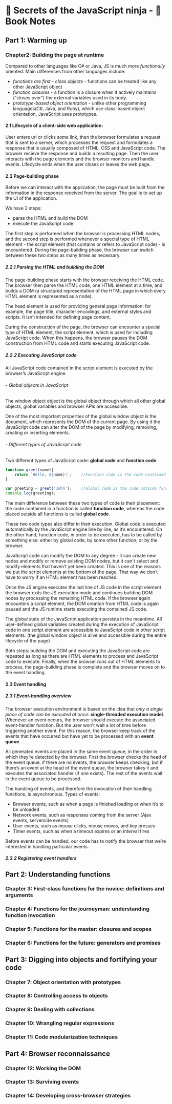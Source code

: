 # :muscle: Secrets of the JavaScript ninja - :closed_book: Book Notes

## Part 1: Warming up
### Chapter2: Building the page at runtime

Compared to other languages like C# or Java, JS is much more *functionally* oriented.
Main differences from other languages include:
- *functions are first - class objects* - functions can be treated like any other JavaScript object
- *function closures* - a function is a closure when it actively maintains ("closes over") the external variables used in its body.
- *prototype-based object orientation* - unlike other programming languages(C#, Java, and Ruby), which use class-based object orientation, JavaScript uses prototypes.

#### 2.1 Lifecycle of a client-side web application:
User enters url or clicks some link, then the browser formulates a request that is sent to a server, which processes the request and formulates a response that is usually composed of HTML, CSS and JavaScript code. The browser recieve the response and builds a resulting page. Then the user interacts with the page elements and the browser monitors and handle events. Lifecycle ends when the user closes or leaves the web page.

#### 2.2 Page-building phase
Before we can interact with the application, the page must be built from the information in the response received from the server. The goal is to set up the UI of the application.

We have 2 steps:
 - parse the HTML and build the DOM
 - execute the JavaScript code
 
The first step is performed when the browser is processing HTML nodes, and the second step is performed whenever a special type of HTML element - the script element (that contains or refers to JavaScript code) - is encountered. During the page-building phase, the browser can switch between these two steps as many times as necessary.

##### 2.2.1 Parsing the HTML and building the DOM
The page-building phase starts with the browser receiving the HTML code. The browser then parse the HTML code, one HTML element at a time, and builds a DOM (a structured representation of the HTML page in which every HTML element is represented as a node).

The head element is used for providing general page information: for example, the page title, character encodings, and external styles and scripts. It isn’t intended for defining page content.

During the construction of the page, the browser can encounter a special type of HTML element, the script element, which is used for including JavaScript code. When this happens, the browser pauses the DOM construction from HTML code and starts executing JavaScript code.

##### 2.2.2 Executing JavaScript code

All JavaScript code contained in the script element is executed by the browser’s JavaScript engine.

###### - Global objects in JavaScript
The window object object is the global object through which all other global objects, global variables and browser APIs are accessible.

One of the most important properties of the global window object is the document, which represents the DOM of the current page. By using it the JavaScript code can alter the DOM of the page by modifying, removing, creating or inserting elements.

###### - Different types of JavaScript code
Two different types of JavaScript code: **global code** and **function code**

``` javascript
function greet(name){
    return `Hello, ${name}!`;    //Function code is the code contained in a function.
}

var greeting = greet('John');    //Global code is the code outside functions.
console.log(greeting);
```
The main difference between these two types of code is their placement: the code contained in a function is called **function code**, whereas the code placed outside all functions is called **global code**.

These two code types also differ in their execution. Global code is executed automatically by the JavaScript engine line by line, as
it’s encountered. On the other hand, function code, in order to be executed, has to be called by something else: either by global code, by some other function, or by the browser.

JavaScript code can modify the DOM to any degree - it can create new nodes and modify or remove existing DOM nodes, but it can't select and modify elements that haven’t yet been created. This is one of the reasons we put the script elements at the bottom of the page. That way we don’t have to worry if an HTML element has been reached.

Once the JS engine executes the last line of JS code in the script element the browser exits the JS execution mode and continues building DOM nodes by processing the remaining HTML code. If the browser again encounters a script element, the DOM creation from HTML code is again paused and the JS runtime starts executing the contained JS code. 

The global state of the JavaScript application persists in the meantime. All user-defined global variables created during the execution of JavaScript code in one script element are accessible to JavaScript code in other script elements.
(the global window object is alive and accessible during the entire lifecycle of the page)

Both steps: building the DOM and executing the JavaScript code are repeated as long as there are HTML elements to process and JavaScript code to execute. Finally, when the browser runs out of HTML elements to process, the page-building phase is complete and the browser moves on to the event handling.

#### 2.3 Event handling

##### 2.3.1 Event-handling overview
The browser execution environment is based on the idea that *only a single piece of code can be executed at once*: **single-threaded execution model**. Whenever an event occurs, the browser should execute the associated event-handler function. But the user won't wait a lot of time before triggering another event. For this reason, the browser keep track of the events that have occurred but have yet to be processed with an **event queue**.

All generated events are placed in the same event queue, in the order in which they’re detected by the browser. 
First the browser checks the head of the event queue, if there are no events, the browser keeps checking, but if there’s an event at the head of the event queue, the browser takes it and executes the associated handler (if one exists).
The rest of the events wait in the event queue to be processed.

The handling of events, and therefore the invocation of their handling functions, is asynchronous.
Types of events:
- Browser events, such as when a page is finished loading or when it’s to be unloaded
- Network events, such as responses coming from the server (Ajax events, serverside events)
- User events, such as mouse clicks, mouse moves, and key presses
- Timer events, such as when a timeout expires or an interval fires

Before events can be handled, our code has to notify the browser that we’re interested in handling particular events. 

##### 2.3.2 Registering event handlers

## Part 2: Understanding functions
### Chapter 3: First-class functions for the novice: definitions and arguments
### Chapter 4: Functions for the journeyman: understanding function invocation
### Chapter 5: Functions for the master: closures and scopes
### Chapter 6: Functions for the future: generators and promises

## Part 3: Digging into objects and fortifying your code
### Chapter 7: Object orientation with prototypes
### Chapter 8: Controlling access to objects
### Chapter 9: Dealing with collections
### Chapter 10: Wrangling regular expressions
### Chapter 11: Code modularization techniques

## Part 4: Browser reconnaissance
### Chapter 12: Working the DOM
### Chapter 13: Surviving events
### Chapter 14: Developing cross-browser strategies
